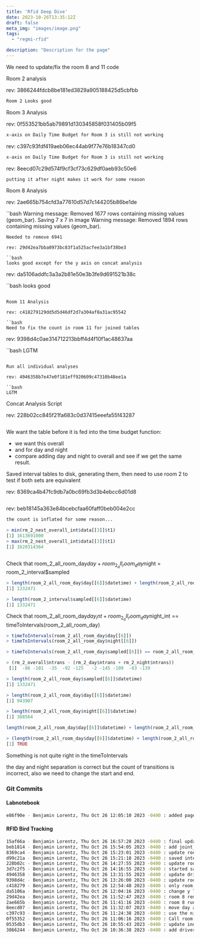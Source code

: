 ```yaml
---
title: 'Rfid Deep Dive'
date: 2023-10-26T13:35:12Z
draft: false
meta_img: "images/image.png"
tags:
  - "regmi-rfid"

description: "Description for the page"
---
```


We need to update/fix the room 8 and 11 code

Room 2 analysis

rev: 3866244fdcb8be181ed3829a905188425d5cbfbb

```bash
Room 2 Looks good
```

Room 3 Analysis

rev: 0f553521bb5ab79891d130345858f031405b09f5

```bash
x-axis on Daily Time Budget for Room 3 is still not working
```

rev: c397c93fdf419aeb06ec44ab9f77e76b18347cd0

```bash
x-axis on Daily Time Budget for Room 3 is still not working
```

rev: 8eecd07c29d574f9cf3cf73c629df0aeb93c50e6

```bash
putting it after night makes it work for some reason
```

Room 8 Analysis

rev: 2ae665b754cfd3a77610d57d7c144205b86be1de 

``bash
Warning message:
Removed 1677 rows containing missing values (geom_bar).
Saving 7 x 7 in image
Warning message:
Removed 1894 rows containing missing values (geom_bar).
```
Needed to remove 6941

rev: 29d42ea7bba0973bc83f1a525acfee3a1bf38be3

``bash
looks good except for the y axis on concat analysis
```

rev: da5106addfc3a3a2b81e50e3b3fe9d691521b38c

``bash
looks good
```

Room 11 Analysis

rev: c418279129dd5d5d46df2d7a304af8a31ac95542

``bash
Need to fix the count in room 11 for joined tables
```

rev: 9398d4c0ae314712213bbff4d4f10f1ac48637aa

``bash
LGTM
```

Run all individual analyses

rev: 4946358b7e47e0f181eff920609c47310b48ee1a

``bash
LGTM
````

Concat Analysis Script

rev: 228b02cc845f21fa683c0d37415eeefa55f43287

```bash
```

We want the table before it is fed into the time budget function:
  - we want this overall 
  - and for day and night
  - compare adding day and night to overall and see if we get the same result.

Saved interval tables to disk, generating them, then need to use room 2 to test if both sets are equivalent

rev: 8369ca4b47fc9db7a0bc69fb3d3b4ebcc6d01d8

```bash
```

rev: beb18145a363e84bcebcfaa60faff0beb004e2cc

```bash
the count is inflated for some reason...
```

```r
> min(rm_2_nest_overall_int$data[[3]]$t1)
[1] 1613691000
> max(rm_2_nest_overall_int$data[[3]]$t1)
[1] 1620314364



```

Check that room_2_all_room_day$day + room_2_all_room_day$night = room_2_interval$sampled 

```r
> length(room_2_all_room_day$day[[6]]$datetime) + length(room_2_all_room_day$night[[6]]$datetime)
[1] 1332471

> length(room_2_interval$sampled[[6]]$datetime)
[1] 1332471
```

Check that room_2_all_room_day$day_int + room_2_all_room_day$night_int == timeToIntervals(room_2_all_room_day)

```r
> timeToIntervals(room_2_all_room_day$day[[6]])
> timeToIntervals(room_2_all_room_day$night[[6]])

> timeToIntervals(room_2_all_room_day$sampled[[6]]) == room_2_all_room_day$interval[[6]]

> (rm_2_overall$ntrans - (rm_2_day$ntrans + rm_2_night$ntrans))
 [1]  -86 -101  -35  -92 -125   -2 -145 -109  -83 -139
```

```r
> length(room_2_all_room_day$sampled[[6]]$datetime)
[1] 1332471

> length(room_2_all_room_day$day[[6]]$datetime)
[1] 943907

> length(room_2_all_room_day$night[[6]]$datetime)
[1] 388564

length(room_2_all_room_day$day[[6]]$datetime) + length(room_2_all_room_day$night[[6]]$datetime)

> (length(room_2_all_room_day$day[[6]]$datetime) + length(room_2_all_room_day$night[[6]]$datetime)) == length(room_2_all_room_day$sampled[[6]]$datetime)
[1] TRUE
```

Something is not quite right in the timeToIntervals 

the day and night separation is correct but the count of transitions is incorrect, also we need to change the start and end. 


### Git Commits

#### Labnotebook

```bash
e86f90e - Benjamin Lorentz, Thu Oct 26 12:05:10 2023 -0400 : added page for Thursday
```

#### RFID Bird Tracking

```bash
15af66a - Benjamin Lorentz, Thu Oct 26 16:57:28 2023 -0400 : final updates for thurs
beb1814 - Benjamin Lorentz, Thu Oct 26 15:54:05 2023 -0400 : add joint_analysis.r update driverscript      
8369ca4 - Benjamin Lorentz, Thu Oct 26 15:23:01 2023 -0400 : update room 3,8,11 and driver
d99c21a - Benjamin Lorentz, Thu Oct 26 15:21:18 2023 -0400 : saved interval tables to disk
228b02c - Benjamin Lorentz, Thu Oct 26 14:27:55 2023 -0400 : update room 2, driver and cleanup
3d7c2f5 - Benjamin Lorentz, Thu Oct 26 14:16:55 2023 -0400 : started saving interval tables to disk
4946358 - Benjamin Lorentz, Thu Oct 26 13:31:55 2023 -0400 : update driver.sh
9398d4c - Benjamin Lorentz, Thu Oct 26 13:26:00 2023 -0400 : update room_2,3,8,11_analysis
c418279 - Benjamin Lorentz, Thu Oct 26 12:54:48 2023 -0400 : only room 11 analysis
da5106a - Benjamin Lorentz, Thu Oct 26 12:04:16 2023 -0400 : change y lim of concat to 18 birds
29d42ea - Benjamin Lorentz, Thu Oct 26 11:52:47 2023 -0400 : room 8 removed 6941
2ae665b - Benjamin Lorentz, Thu Oct 26 11:41:16 2023 -0400 : room 8 run
8eecd07 - Benjamin Lorentz, Thu Oct 26 11:32:07 2023 -0400 : move day after night to see if that makes a difference
c397c93 - Benjamin Lorentz, Thu Oct 26 11:24:38 2023 -0400 : use the night stacked bar since the xaxis works
0f55352 - Benjamin Lorentz, Thu Oct 26 11:06:16 2023 -0400 : Call room 3
0535db3 - Benjamin Lorentz, Thu Oct 26 10:55:43 2023 -0400 : update indvl scripts
3866244 - Benjamin Lorentz, Thu Oct 26 10:36:38 2023 -0400 : add driver and cleanup script
```